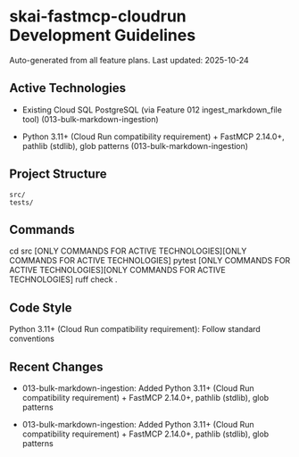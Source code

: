 # skai-fastmcp-cloudrun Development Guidelines

Auto-generated from all feature plans. Last updated: 2025-10-24

## Active Technologies
- Existing Cloud SQL PostgreSQL (via Feature 012 ingest_markdown_file tool) (013-bulk-markdown-ingestion)

- Python 3.11+ (Cloud Run compatibility requirement) + FastMCP 2.14.0+, pathlib (stdlib), glob patterns (013-bulk-markdown-ingestion)

## Project Structure

```text
src/
tests/
```

## Commands

cd src [ONLY COMMANDS FOR ACTIVE TECHNOLOGIES][ONLY COMMANDS FOR ACTIVE TECHNOLOGIES] pytest [ONLY COMMANDS FOR ACTIVE TECHNOLOGIES][ONLY COMMANDS FOR ACTIVE TECHNOLOGIES] ruff check .

## Code Style

Python 3.11+ (Cloud Run compatibility requirement): Follow standard conventions

## Recent Changes
- 013-bulk-markdown-ingestion: Added Python 3.11+ (Cloud Run compatibility requirement) + FastMCP 2.14.0+, pathlib (stdlib), glob patterns

- 013-bulk-markdown-ingestion: Added Python 3.11+ (Cloud Run compatibility requirement) + FastMCP 2.14.0+, pathlib (stdlib), glob patterns

<!-- MANUAL ADDITIONS START -->
<!-- MANUAL ADDITIONS END -->
